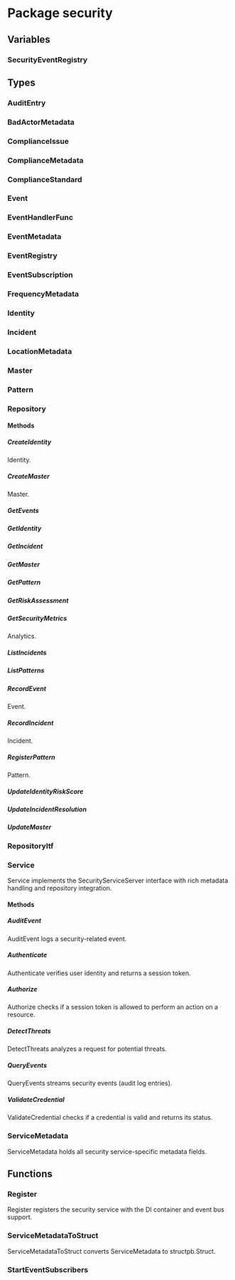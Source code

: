 # Package security

## Variables

### SecurityEventRegistry

## Types

### AuditEntry

### BadActorMetadata

### ComplianceIssue

### ComplianceMetadata

### ComplianceStandard

### Event

### EventHandlerFunc

### EventMetadata

### EventRegistry

### EventSubscription

### FrequencyMetadata

### Identity

### Incident

### LocationMetadata

### Master

### Pattern

### Repository

#### Methods

##### CreateIdentity

Identity.

##### CreateMaster

Master.

##### GetEvents

##### GetIdentity

##### GetIncident

##### GetMaster

##### GetPattern

##### GetRiskAssessment

##### GetSecurityMetrics

Analytics.

##### ListIncidents

##### ListPatterns

##### RecordEvent

Event.

##### RecordIncident

Incident.

##### RegisterPattern

Pattern.

##### UpdateIdentityRiskScore

##### UpdateIncidentResolution

##### UpdateMaster

### RepositoryItf

### Service

Service implements the SecurityServiceServer interface with rich metadata handling and repository
integration.

#### Methods

##### AuditEvent

AuditEvent logs a security-related event.

##### Authenticate

Authenticate verifies user identity and returns a session token.

##### Authorize

Authorize checks if a session token is allowed to perform an action on a resource.

##### DetectThreats

DetectThreats analyzes a request for potential threats.

##### QueryEvents

QueryEvents streams security events (audit log entries).

##### ValidateCredential

ValidateCredential checks if a credential is valid and returns its status.

### ServiceMetadata

ServiceMetadata holds all security service-specific metadata fields.

## Functions

### Register

Register registers the security service with the DI container and event bus support.

### ServiceMetadataToStruct

ServiceMetadataToStruct converts ServiceMetadata to structpb.Struct.

### StartEventSubscribers
